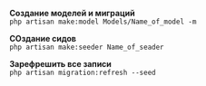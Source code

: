 **Создание моделей и миграций**<br>
`php artisan make:model Models/Name_of_model -m`


**СОздание сидов**<br>
`php artisan make:seeder Name_of_seader`



**Зарефрешить все записи**<br>
`php artisan migration:refresh --seed`
